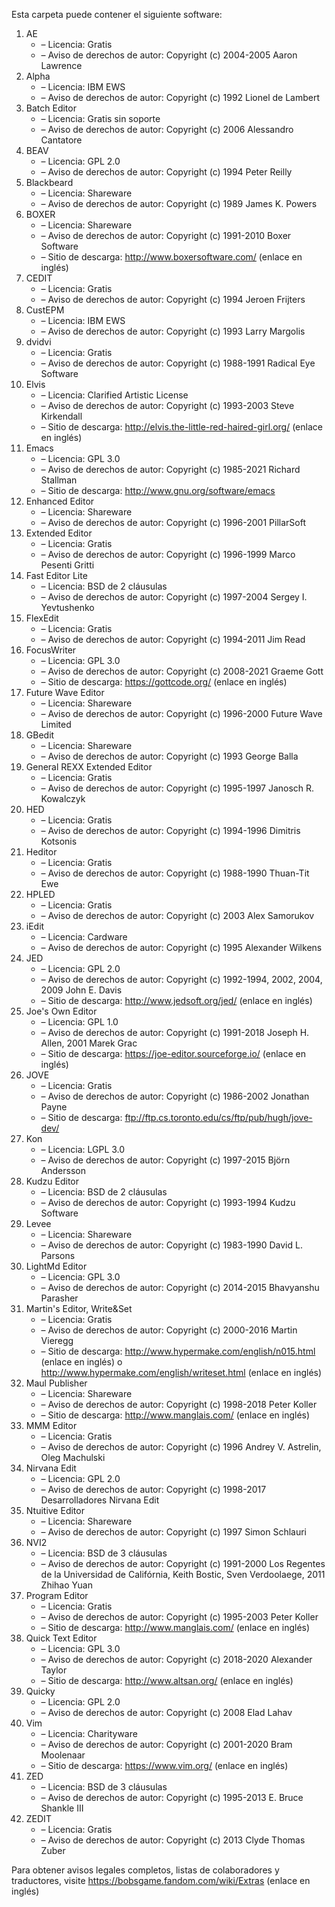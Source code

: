 ﻿Esta carpeta puede contener el siguiente software:

1. AE
   - – Licencia: Gratis
   - – Aviso de derechos de autor: Copyright (c) 2004-2005 Aaron Lawrence
2. Alpha
   - – Licencia: IBM EWS
   - – Aviso de derechos de autor: Copyright (c) 1992 Lionel de Lambert
3. Batch Editor
   - – Licencia: Gratis sin soporte
   - – Aviso de derechos de autor: Copyright (c) 2006 Alessandro Cantatore
4. BEAV
   - – Licencia: GPL 2.0
   - – Aviso de derechos de autor: Copyright (c) 1994 Peter Reilly
5. Blackbeard
   - – Licencia: Shareware
   - – Aviso de derechos de autor: Copyright (c) 1989 James K. Powers
6. BOXER
   - – Licencia: Shareware
   - – Aviso de derechos de autor: Copyright (c) 1991-2010 Boxer Software
   - – Sitio de descarga: http://www.boxersoftware.com/ (enlace en inglés)
7. CEDIT
   - – Licencia: Gratis
   - – Aviso de derechos de autor: Copyright (c) 1994 Jeroen Frijters
8. CustEPM
   - – Licencia: IBM EWS
   - – Aviso de derechos de autor: Copyright (c) 1993 Larry Margolis
9. dvidvi
   - – Licencia: Gratis
   - – Aviso de derechos de autor: Copyright (c) 1988-1991 Radical Eye Software
10. Elvis
    - – Licencia: Clarified Artistic License
    - – Aviso de derechos de autor: Copyright (c) 1993-2003 Steve Kirkendall
    - – Sitio de descarga: http://elvis.the-little-red-haired-girl.org/ (enlace en inglés)
11. Emacs
    - – Licencia: GPL 3.0
    - – Aviso de derechos de autor: Copyright (c) 1985-2021 Richard Stallman
    - – Sitio de descarga: http://www.gnu.org/software/emacs
12. Enhanced Editor
    - – Licencia: Shareware
    - – Aviso de derechos de autor: Copyright (c) 1996-2001 PillarSoft
13. Extended Editor
    - – Licencia: Gratis
    - – Aviso de derechos de autor: Copyright (c) 1996-1999 Marco Pesenti Gritti
14. Fast Editor Lite
    - – Licencia: BSD de 2 cláusulas
    - – Aviso de derechos de autor: Copyright (c) 1997-2004 Sergey I. Yevtushenko
15. FlexEdit
    - – Licencia: Gratis
    - – Aviso de derechos de autor: Copyright (c) 1994-2011 Jim Read
16. FocusWriter
    - – Licencia: GPL 3.0
    - – Aviso de derechos de autor: Copyright (c) 2008-2021 Graeme Gott
    - – Sitio de descarga: https://gottcode.org/ (enlace en inglés)
17. Future Wave Editor
    - – Licencia: Shareware
    - – Aviso de derechos de autor: Copyright (c) 1996-2000 Future Wave Limited
18. GBedit
    - – Licencia: Shareware
    - – Aviso de derechos de autor: Copyright (c) 1993 George Balla
19. General REXX Extended Editor
    - – Licencia: Gratis
    - – Aviso de derechos de autor: Copyright (c) 1995-1997 Janosch R. Kowalczyk
20. HED
    - – Licencia: Gratis
    - – Aviso de derechos de autor: Copyright (c) 1994-1996 Dimitris Kotsonis
21. Heditor
    - – Licencia: Gratis
    - – Aviso de derechos de autor: Copyright (c) 1988-1990 Thuan-Tit Ewe
22. HPLED
    - – Licencia: Gratis
    - – Aviso de derechos de autor: Copyright (c) 2003 Alex Samorukov
23. iEdit
    - – Licencia: Cardware
    - – Aviso de derechos de autor: Copyright (c) 1995 Alexander Wilkens
24. JED
    - – Licencia: GPL 2.0
    - – Aviso de derechos de autor: Copyright (c) 1992-1994, 2002, 2004, 2009 John E. Davis
    - – Sitio de descarga: http://www.jedsoft.org/jed/ (enlace en inglés)
25. Joe's Own Editor
    - – Licencia: GPL 1.0
    - – Aviso de derechos de autor: Copyright (c) 1991-2018 Joseph H. Allen, 2001 Marek Grac
    - – Sitio de descarga: https://joe-editor.sourceforge.io/ (enlace en inglés)
26. JOVE
    - – Licencia: Gratis
    - – Aviso de derechos de autor: Copyright (c) 1986-2002 Jonathan Payne
    - – Sitio de descarga: ftp://ftp.cs.toronto.edu/cs/ftp/pub/hugh/jove-dev/
27. Kon
    - – Licencia: LGPL 3.0
    - – Aviso de derechos de autor: Copyright (c) 1997-2015 Björn Andersson
28. Kudzu Editor
    - – Licencia: BSD de 2 cláusulas
    - – Aviso de derechos de autor: Copyright (c) 1993-1994 Kudzu Software
29. Levee
    - – Licencia: Shareware
    - – Aviso de derechos de autor: Copyright (c) 1983-1990 David L. Parsons
30. LightMd Editor
    - – Licencia: GPL 3.0
    - – Aviso de derechos de autor: Copyright (c) 2014-2015 Bhavyanshu Parasher
31. Martin's Editor, Write&Set
    - – Licencia: Gratis
    - – Aviso de derechos de autor: Copyright (c) 2000-2016 Martin Vieregg
    - – Sitio de descarga: http://www.hypermake.com/english/n015.html (enlace en inglés) o http://www.hypermake.com/english/writeset.html (enlace en inglés)
32. Maul Publisher
    - – Licencia: Shareware
    - – Aviso de derechos de autor: Copyright (c) 1998-2018 Peter Koller
    - – Sitio de descarga: http://www.manglais.com/ (enlace en inglés)
33. MMM Editor
    - – Licencia: Gratis
    - – Aviso de derechos de autor: Copyright (c) 1996 Andrey V. Astrelin, Oleg Machulski
34. Nirvana Edit
    - – Licencia: GPL 2.0
    - – Aviso de derechos de autor: Copyright (c) 1998-2017 Desarrolladores Nirvana Edit
35. Ntuitive Editor
    - – Licencia: Shareware
    - – Aviso de derechos de autor: Copyright (c) 1997 Simon Schlauri
36. NVI2
    - – Licencia: BSD de 3 cláusulas
    - – Aviso de derechos de autor: Copyright (c) 1991-2000 Los Regentes de la Universidad de Califórnia, Keith Bostic, Sven Verdoolaege, 2011 Zhihao Yuan
37. Program Editor
    - – Licencia: Gratis
    - – Aviso de derechos de autor: Copyright (c) 1995-2003 Peter Koller
    - – Sitio de descarga: http://www.manglais.com/ (enlace en inglés)
38. Quick Text Editor
    - – Licencia: GPL 3.0
    - – Aviso de derechos de autor: Copyright (c) 2018-2020 Alexander Taylor
    - – Sitio de descarga: http://www.altsan.org/ (enlace en inglés)
39. Quicky
    - – Licencia: GPL 2.0
    - – Aviso de derechos de autor: Copyright (c) 2008 Elad Lahav
40. Vim
    - – Licencia: Charityware
    - – Aviso de derechos de autor: Copyright (c) 2001-2020 Bram Moolenaar
    - – Sitio de descarga: https://www.vim.org/ (enlace en inglés)
41. ZED
    - – Licencia: BSD de 3 cláusulas
    - – Aviso de derechos de autor: Copyright (c) 1995-2013 E. Bruce Shankle III
42. ZEDIT
    - – Licencia: Gratis
    - – Aviso de derechos de autor: Copyright (c) 2013 Clyde Thomas Zuber

Para obtener avisos legales completos, listas de colaboradores y traductores, visite https://bobsgame.fandom.com/wiki/Extras (enlace en inglés)
